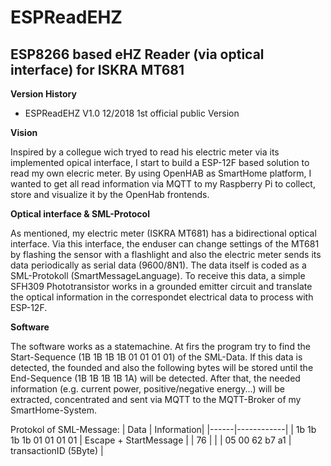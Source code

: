 # ESPReadEHZ
## ESP8266 based eHZ Reader (via optical interface) for ISKRA MT681

**Version History**

- ESPReadEHZ V1.0  12/2018  1st official public Version

**Vision**

Inspired by a collegue wich tryed to read his electric meter via its implemented opical interface, I start to build a ESP-12F based solution to read my own elecric meter. By using OpenHAB as SmartHome platform, I wanted to get all read information via MQTT to my Raspberry Pi to collect, store and visualize it by the OpenHab frontends.

**Optical interface & SML-Protocol**

As mentioned, my electric meter (ISKRA MT681) has a bidirectional optical interface. Via this interface, the enduser can change settings of the MT681 by flashing the sensor with a flashlight and also the electric meter sends its data periodically as serial data (9600/8N1). The data itself is coded as a SML-Protokoll (SmartMessageLanguage).
To receive this data, a simple SFH309 Phototransistor works in a grounded emitter circuit and translate the optical information in the correspondet electrical data to process with ESP-12F.

**Software**

The software works as a statemachine. At firs the program try to find the Start-Sequence (1B 1B 1B 1B 01 01 01 01) of the SML-Data. If this data is detected, the founded and also the following bytes will be stored until the End-Sequence (1B 1B 1B 1B 1A) will be detected. After that, the needed information (e.g. current power, positive/negative energy...) will be extracted, concentrated and sent via MQTT to the MQTT-Broker of my SmartHome-System.

Protokol of SML-Message:
| Data | Information|
|------|------------|
| 1b 1b 1b 1b 01 01 01 01 | Escape + StartMessage |
| 76 | |
| 05 00 62 b7 a1 | transactionID (5Byte) |
